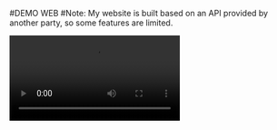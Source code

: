 #DEMO WEB
#Note: My website is built based on an API provided by another party, so some features are limited.

![Demo Video](./src/assets/images/demoVideo.mp4)
